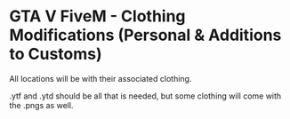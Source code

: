 # GTA V FiveM - Clothing Modifications (Personal & Additions to Customs)

All locations will be with their associated clothing.

.ytf and .ytd should be all that is needed, but some clothing will come with the .pngs as well.
